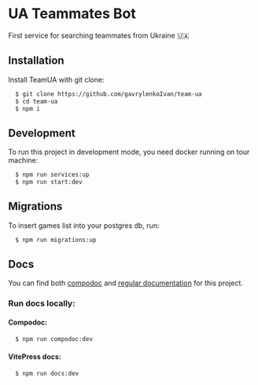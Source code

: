 # UA Teammates Bot

First service for searching teammates from Ukraine :ukraine:

## Installation

Install TeamUA with git clone:

```bash
  $ git clone https://github.com/gavrylenkoIvan/team-ua
  $ cd team-ua
  $ npm i
```

## Development

To run this project in development mode, you need docker running on tour machine:

```bash
  $ npm run services:up
  $ npm run start:dev
```

## Migrations

To insert games list into your postgres db, run:

```bash
  $ npm run migrations:up
```

## Docs

You can find both [compodoc](https://team-ua-compodoc.vercel.app/) and [regular documentation](https://team-ua-docs.vercel.app/) for this project.

### Run docs locally:

#### Compodoc:

```bash
  $ npm run compodoc:dev
```

#### VitePress docs:

```bash
  $ npm run docs:dev
```
